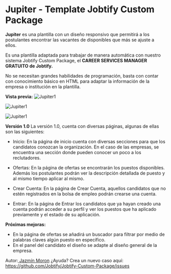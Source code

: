 # Jupiter - Template Jobtify Custom Package

**Jupiter** es una plantilla con un diseño responsivo que permitirá a los postulantes encontrar las vacantes de disponibles que más se ajuste a ellos.

Es una plantilla adaptada para trabajar de manera automática con nuestro sistema Jobtify Custom Package, el **CAREER SERVICES MANAGER GRATUITO de Jobtify.**

No se necesitan  grandes habilidades de programación, basta con contar con conocimiento básico en HTML para adaptar la información de la empresa o institución en la plantilla.

**Vista previa:**
![Jupiter1](https://cdn.jobtify.com.mx/jcp/jupiter1.JPG "Jupiter1")

 ![Jupiter1](https://cdn.jobtify.com.mx/jcp/jupiter2.JPG "Jupiter2")
 
  ![Jupiter1](https://cdn.jobtify.com.mx/jcp/jupiter3.JPG "Jupiter3")
  
  
**Versión 1.0**
La versión 1.0, cuenta con diversas páginas, algunas de ellas son las siguientes:

- Inicio: En la página de inicio cuenta con diversas secciones para  que los candidatos conozcan la organización. En el caso de las empresas, se encuentra una sección donde pueden conocer un poco a los reclutadores.

- Ofertas: En la página de ofertas se encontrarán los puestos disponibles. Además los postulantes podrán ver la descripción detallada de puesto y al mismo tiempo aplicar al mismo.

- Crear Cuenta: En la página de Crear Cuenta, aquellos candidatos que no estén registrados en la bolsa de empleo podrán crearse una cuenta.
 
- Entrar: En la página de Entrar los candidatos que ya hayan creado una cuenta podrán acceder a su perfil y ver los puestos que ha aplicado previamente y el estado de su aplicación.

**Próximas mejoras:**
- En la página de ofertas se añadirá un buscador para filtrar por medio de palabras claves algún puesto en específico.
- En el panel del candidato el diseño se adapte al diseño general de la empresa.

Autor:[ Jazmín Moron](https://www.linkedin.com/in/jazmin-m-3aa73a205/ " Jazmín Moron")
¿Ayuda? Crea un nuevo caso aquí: https://github.com/Jobtify/Jobtify-Custom-Package/issues
